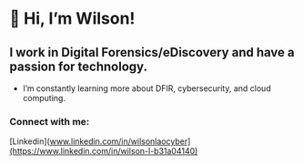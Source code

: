 #  👋 Hi, I’m Wilson!

## I work in Digital Forensics/eDiscovery and have a passion for technology.
<ul>
<li>I’m constantly learning more about DFIR, cybersecurity, and cloud computing.</li>
</ul>

### Connect with me:
[Linkedin](www.linkedin.com/in/wilsonlaocyber](https://www.linkedin.com/in/wilson-l-b31a04140)
